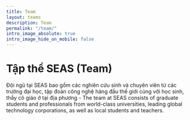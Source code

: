```yaml
---
title: Team
layout: teams
description: Team
permalink: "/team/"
intro_image_absolute: true
intro_image_hide_on_mobile: false
---
```


# Tập thể SEAS (Team)

Đội ngũ tại SEAS bao gồm các nghiên cứu sinh và chuyên viên từ các trường đại học, tập đoàn công nghệ hàng đầu thế giới cùng với học sinh, thầy cô giáo ở tại địa phương - The team at SEAS consists of graduate students and professionals from world-class universities, leading global technology corporations, as well as local students and teachers.